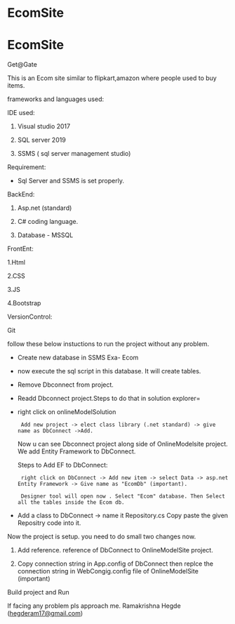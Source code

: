 # EcomSite

# EcomSite

Get@Gate



This is an Ecom site similar to flipkart,amazon where people used to buy items.



frameworks and languages used:



IDE used:

1. Visual studio 2017

2. SQL server 2019

3. SSMS ( sql server management studio)



Requirement:

* Sql Server and SSMS is set properly.



BackEnd:

1. Asp.net (standard)

2. C# coding language.

3. Database - MSSQL



FrontEnt:

1.Html

2.CSS

3.JS

4.Bootstrap



VersionControl:

Git



follow these below instuctions to run the project without any problem.

* Create new database in SSMS Exa- Ecom

* now execute the sql script in this database. It will create tables.

* Remove Dbconnect from project.

* Readd Dbconnect project.Steps to do that in solution explorer=

* right click on onlineModelSolution 

       

       Add new project -> elect class library (.net standard) -> give name as DbConnect ->Add.

  

  Now u can see Dbconnect project along side of OnlineModelsite project. We add Entity Framework to DbConnect.

   

   Steps to Add EF to DbConnect:

   

       right click on DbConnect -> Add new item -> select Data -> asp.net Entity Framework -> Give name as "EcomDb" (important).

       Designer tool will open now . Select "Ecom" database. Then Select all the tables inside the Ecom db.

* Add a class to DbConnect -> name it Repository.cs Copy paste the given Repositry code into it.

Now the project is setup. you need to do small two changes now.



1. Add reference. reference of DbConnect to OnlineModelSite project.

2. Copy connection string in App.config of DbConnect then replce the connection string in WebCongig.config file of OnlineModelSite (important)



Build project and Run



If facing any problem pls approach me.
Ramakrishna Hegde
(hegderam17@gmail.com)



